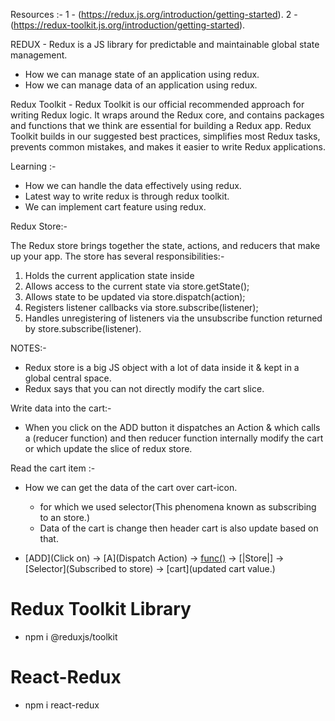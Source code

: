 Resources :-
1 - (https://redux.js.org/introduction/getting-started).
2 - (https://redux-toolkit.js.org/introduction/getting-started).

REDUX -
Redux is a JS library for predictable and maintainable global state management.

- How we can manage state of an application using redux.
- How we can manage data of an application using redux.

Redux Toolkit - 
Redux Toolkit is our official recommended approach for writing Redux logic. It wraps around the Redux core, and contains packages and functions that we think are essential for building a Redux app. Redux Toolkit builds in our suggested best practices, simplifies most Redux tasks, prevents common mistakes, and makes it easier to write Redux applications.

Learning :-
- How we can handle the data effectively using redux.
- Latest way to write redux is through redux toolkit.
- We can implement cart feature using redux.

Redux Store:-

The Redux store brings together the state, actions, and reducers that make up your app. The store has several responsibilities:-

1. Holds the current application state inside
2. Allows access to the current state via store.getState();
3. Allows state to be updated via store.dispatch(action);
4. Registers listener callbacks via store.subscribe(listener);
5. Handles unregistering of listeners via the unsubscribe function returned by store.subscribe(listener).

NOTES:-
- Redux store is a big JS object with a lot of data inside it & kept in a global central space.
- Redux says that you can not directly modify the cart slice.

Write data into the cart:-  
- When you click on the ADD button it dispatches an Action & which calls a (reducer function) and then reducer function internally modify the cart or which update the slice of redux store.

Read the cart item :-
- How we can get the data of the cart over cart-icon.
  - for which we used selector(This phenomena known as subscribing to an store.)
  - Data of the cart is change then header cart is also update based on that.

- [ADD](Click on) -> [A](Dispatch Action) -> [func()](reducer) -> [|Store|<slice>] -> [Selector](Subscribed to store) -> [cart](updated cart value.)

# Redux Toolkit Library
- npm i @reduxjs/toolkit

# React-Redux
- npm i react-redux

